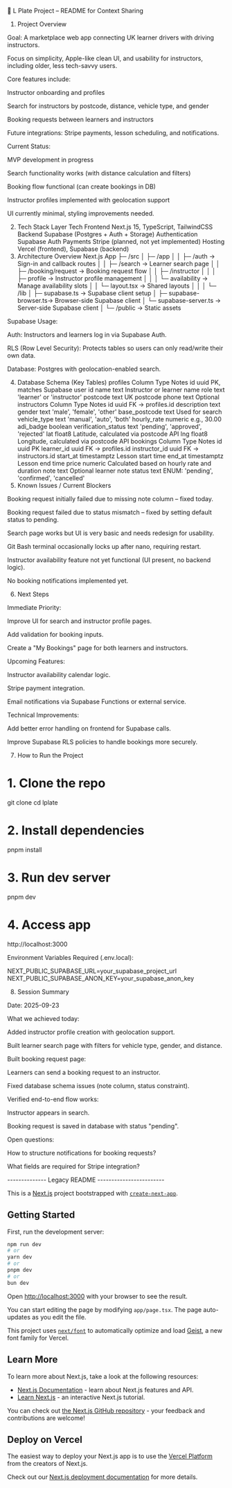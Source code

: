 📝 L Plate Project – README for Context Sharing
1. Project Overview

Goal:
A marketplace web app connecting UK learner drivers with driving instructors.

Focus on simplicity, Apple-like clean UI, and usability for instructors, including older, less tech-savvy users.

Core features include:

Instructor onboarding and profiles

Search for instructors by postcode, distance, vehicle type, and gender

Booking requests between learners and instructors

Future integrations: Stripe payments, lesson scheduling, and notifications.

Current Status:

MVP development in progress

Search functionality works (with distance calculation and filters)

Booking flow functional (can create bookings in DB)

Instructor profiles implemented with geolocation support

UI currently minimal, styling improvements needed.

2. Tech Stack
Layer	Tech
Frontend	Next.js 15, TypeScript, TailwindCSS
Backend	Supabase (Postgres + Auth + Storage)
Authentication	Supabase Auth
Payments	Stripe (planned, not yet implemented)
Hosting	Vercel (frontend), Supabase (backend)
3. Architecture Overview
Next.js App
  ├─ /src
  │   ├─ /app
  │   │   ├─ /auth            -> Sign-in and callback routes
  │   │   ├─ /search          -> Learner search page
  │   │   ├─ /booking/request -> Booking request flow
  │   │   ├─ /instructor
  │   │   │   ├─ profile      -> Instructor profile management
  │   │   │   └─ availability -> Manage availability slots
  │   │   └─ layout.tsx       -> Shared layouts
  │   │
  │   └─ /lib
  │       ├─ supabase.ts        -> Supabase client setup
  │       ├─ supabase-browser.ts-> Browser-side Supabase client
  │       └─ supabase-server.ts -> Server-side Supabase client
  │
  └─ /public                     -> Static assets


Supabase Usage:

Auth: Instructors and learners log in via Supabase Auth.

RLS (Row Level Security): Protects tables so users can only read/write their own data.

Database: Postgres with geolocation-enabled search.

4. Database Schema (Key Tables)
profiles
Column	Type	Notes
id	uuid	PK, matches Supabase user id
name	text	Instructor or learner name
role	text	'learner' or 'instructor'
postcode	text	UK postcode
phone	text	Optional
instructors
Column	Type	Notes
id	uuid	FK → profiles.id
description	text	
gender	text	'male', 'female', 'other'
base_postcode	text	Used for search
vehicle_type	text	'manual', 'auto', 'both'
hourly_rate	numeric	e.g., 30.00
adi_badge	boolean	
verification_status	text	'pending', 'approved', 'rejected'
lat	float8	Latitude, calculated via postcode API
lng	float8	Longitude, calculated via postcode API
bookings
Column	Type	Notes
id	uuid	PK
learner_id	uuid	FK → profiles.id
instructor_id	uuid	FK → instructors.id
start_at	timestamptz	Lesson start time
end_at	timestamptz	Lesson end time
price	numeric	Calculated based on hourly rate and duration
note	text	Optional learner note
status	text	ENUM: 'pending', 'confirmed', 'cancelled'
5. Known Issues / Current Blockers

 Booking request initially failed due to missing note column – fixed today.

 Booking request failed due to status mismatch – fixed by setting default status to pending.

 Search page works but UI is very basic and needs redesign for usability.

 Git Bash terminal occasionally locks up after nano, requiring restart.

 Instructor availability feature not yet functional (UI present, no backend logic).

 No booking notifications implemented yet.

6. Next Steps

Immediate Priority:

Improve UI for search and instructor profile pages.

Add validation for booking inputs.

Create a "My Bookings" page for both learners and instructors.

Upcoming Features:

Instructor availability calendar logic.

Stripe payment integration.

Email notifications via Supabase Functions or external service.

Technical Improvements:

Add better error handling on frontend for Supabase calls.

Improve Supabase RLS policies to handle bookings more securely.

7. How to Run the Project
# 1. Clone the repo
git clone <your-repo-url>
cd lplate

# 2. Install dependencies
pnpm install

# 3. Run dev server
pnpm dev

# 4. Access app
http://localhost:3000


Environment Variables Required (.env.local):

NEXT_PUBLIC_SUPABASE_URL=your_supabase_project_url
NEXT_PUBLIC_SUPABASE_ANON_KEY=your_supabase_anon_key

8. Session Summary

Date: 2025-09-23

What we achieved today:

Added instructor profile creation with geolocation support.

Built learner search page with filters for vehicle type, gender, and distance.

Built booking request page:

Learners can send a booking request to an instructor.

Fixed database schema issues (note column, status constraint).

Verified end-to-end flow works:

Instructor appears in search.

Booking request is saved in database with status "pending".

Open questions:

How to structure notifications for booking requests?

What fields are required for Stripe integration?

-------------- Legacy README ------------------------


This is a [Next.js](https://nextjs.org) project bootstrapped with [`create-next-app`](https://nextjs.org/docs/app/api-reference/cli/create-next-app).

## Getting Started

First, run the development server:

```bash
npm run dev
# or
yarn dev
# or
pnpm dev
# or
bun dev
```

Open [http://localhost:3000](http://localhost:3000) with your browser to see the result.

You can start editing the page by modifying `app/page.tsx`. The page auto-updates as you edit the file.

This project uses [`next/font`](https://nextjs.org/docs/app/building-your-application/optimizing/fonts) to automatically optimize and load [Geist](https://vercel.com/font), a new font family for Vercel.

## Learn More

To learn more about Next.js, take a look at the following resources:

- [Next.js Documentation](https://nextjs.org/docs) - learn about Next.js features and API.
- [Learn Next.js](https://nextjs.org/learn) - an interactive Next.js tutorial.

You can check out [the Next.js GitHub repository](https://github.com/vercel/next.js) - your feedback and contributions are welcome!

## Deploy on Vercel

The easiest way to deploy your Next.js app is to use the [Vercel Platform](https://vercel.com/new?utm_medium=default-template&filter=next.js&utm_source=create-next-app&utm_campaign=create-next-app-readme) from the creators of Next.js.

Check out our [Next.js deployment documentation](https://nextjs.org/docs/app/building-your-application/deploying) for more details.
